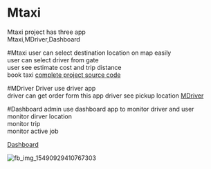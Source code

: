 # Mtaxi

Mtaxi project has three app<br>
Mtaxi,MDriver,Dashboard<br>

#Mtaxi
user can select destination location on map easily<br>
user can select driver from gate<br>
user see estimate cost and trip distance<br>
book taxi
<a href="https://github.com/Chitnanko/Mtaxi/blob/master/Mtax01i.rar">complete project source code</a>

#MDriver
Driver use driver app<br>
driver can get order form this app
driver see pickup location
<a href="https://github.com/Chitnanko/MDriver">MDriver</a>

#Dashboard
admin use dashboard app to monitor driver and user<br>
monitor dirver location<br>
monitor trip<br>
monitor active job<br>

<a href="https://github.com/Chitnanko/Dashboard">Dashboard</a>


![fb_img_15490929410767303](https://user-images.githubusercontent.com/47249864/52162724-b0bd6500-2706-11e9-98c5-dc8c301b210b.jpg)

